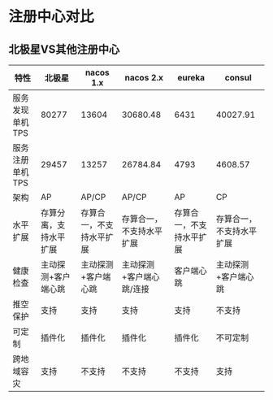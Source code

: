 
# 注册中心对比

## 北极星VS其他注册中心

| 特性            | 北极星                 | nacos 1.x                | nacos 2.x                | eureka                   | consul                   |
| --------------- | ---------------------- | ------------------------ | ------------------------ | ------------------------ | ------------------------ |
| 服务发现单机TPS | 80277                  | 13604                    | 30680.48                 | 6431                     | 40027.91                 |
| 服务注册单机TPS | 29457                  | 13257                    | 26784.84                 | 4793                     | 4608.57                  |
| 架构            | AP                     | AP/CP                    | AP/CP                    | AP                       | CP                       |
| 水平扩展        | 存算分离，支持水平扩展 | 存算合一，不支持水平扩展 | 存算合一，不支持水平扩展 | 存算合一，不支持水平扩展 | 存算合一，不支持水平扩展 |
| 健康检查        | 主动探测+客户端心跳    | 主动探测+客户端心跳      | 主动探测+客户端心跳/连接 | 客户端心跳               | 主动探测+客户端心跳      |
| 推空保护        | 支持                   | 支持                     | 支持                     | 支持                     | 不支持                   |
| 可定制          | 插件化                 | 插件化                   | 插件化                   | 插件化                   | 不可定制                 |
| 跨地域容灾      | 支持                   | 不支持                   | 不支持                   | 不支持                   | 支持                     |

